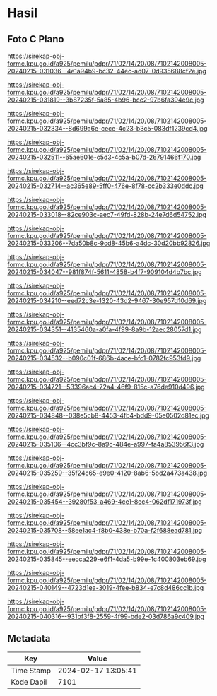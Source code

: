 # Hasil

## Foto C Plano

https://sirekap-obj-formc.kpu.go.id/a925/pemilu/pdpr/71/02/14/20/08/7102142008005-20240215-031036--4e1a94b9-bc32-44ec-ad07-0d935688cf2e.jpg

https://sirekap-obj-formc.kpu.go.id/a925/pemilu/pdpr/71/02/14/20/08/7102142008005-20240215-031819--3b87235f-5a85-4b96-bcc2-97b6fa394e9c.jpg

https://sirekap-obj-formc.kpu.go.id/a925/pemilu/pdpr/71/02/14/20/08/7102142008005-20240215-032334--8d699a6e-cece-4c23-b3c5-083df1239cd4.jpg

https://sirekap-obj-formc.kpu.go.id/a925/pemilu/pdpr/71/02/14/20/08/7102142008005-20240215-032511--65ae601e-c5d3-4c5a-b07d-26791466f170.jpg

https://sirekap-obj-formc.kpu.go.id/a925/pemilu/pdpr/71/02/14/20/08/7102142008005-20240215-032714--ac365e89-5ff0-476e-8f78-cc2b333e0ddc.jpg

https://sirekap-obj-formc.kpu.go.id/a925/pemilu/pdpr/71/02/14/20/08/7102142008005-20240215-033018--82ce903c-aec7-49fd-828b-24e7d6d54752.jpg

https://sirekap-obj-formc.kpu.go.id/a925/pemilu/pdpr/71/02/14/20/08/7102142008005-20240215-033206--7da50b8c-9cd8-45b6-a4dc-30d20bb92826.jpg

https://sirekap-obj-formc.kpu.go.id/a925/pemilu/pdpr/71/02/14/20/08/7102142008005-20240215-034047--981f874f-5611-4858-b4f7-909104d4b7bc.jpg

https://sirekap-obj-formc.kpu.go.id/a925/pemilu/pdpr/71/02/14/20/08/7102142008005-20240215-034210--eed72c3e-1320-43d2-9467-30e957d10d69.jpg

https://sirekap-obj-formc.kpu.go.id/a925/pemilu/pdpr/71/02/14/20/08/7102142008005-20240215-034351--4135460a-a0fa-4f99-8a9b-12aec28057d1.jpg

https://sirekap-obj-formc.kpu.go.id/a925/pemilu/pdpr/71/02/14/20/08/7102142008005-20240215-034532--b090c01f-686b-4ace-bfc1-0782fc953fd9.jpg

https://sirekap-obj-formc.kpu.go.id/a925/pemilu/pdpr/71/02/14/20/08/7102142008005-20240215-034721--53396ac4-72a4-46f9-815c-a76de910d496.jpg

https://sirekap-obj-formc.kpu.go.id/a925/pemilu/pdpr/71/02/14/20/08/7102142008005-20240215-034848--038e5cb8-4453-4fb4-bdd9-05e0502d81ec.jpg

https://sirekap-obj-formc.kpu.go.id/a925/pemilu/pdpr/71/02/14/20/08/7102142008005-20240215-035106--4cc3bf9c-8a9c-484e-a997-fa4a853956f3.jpg

https://sirekap-obj-formc.kpu.go.id/a925/pemilu/pdpr/71/02/14/20/08/7102142008005-20240215-035259--35f24c65-e9e0-4120-8ab6-5bd2a473a438.jpg

https://sirekap-obj-formc.kpu.go.id/a925/pemilu/pdpr/71/02/14/20/08/7102142008005-20240215-035454--39280f53-a469-4ce1-8ec4-062df171973f.jpg

https://sirekap-obj-formc.kpu.go.id/a925/pemilu/pdpr/71/02/14/20/08/7102142008005-20240215-035708--58ee1ac4-f8b0-438e-b70a-f2f688ead781.jpg

https://sirekap-obj-formc.kpu.go.id/a925/pemilu/pdpr/71/02/14/20/08/7102142008005-20240215-035845--eecca229-e6f1-4da5-b99e-1c400803eb69.jpg

https://sirekap-obj-formc.kpu.go.id/a925/pemilu/pdpr/71/02/14/20/08/7102142008005-20240215-040149--4723d1ea-3019-4fee-b834-e7c8d486cc1b.jpg

https://sirekap-obj-formc.kpu.go.id/a925/pemilu/pdpr/71/02/14/20/08/7102142008005-20240215-040316--931bf3f8-2559-4f99-bde2-03d786a9c409.jpg


## Metadata

| Key        | Value               |
| ---------- | ------------------- |
| Time Stamp | 2024-02-17 13:05:41 |
| Kode Dapil | 7101                |




